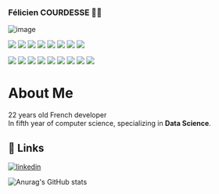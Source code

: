 ### Félicien COURDESSE 👨‍💻

![image](https://i.imgur.com/bavuxIf.png?1)

<!-- Programming Languages -->
![](https://img.shields.io/badge/Java-informational?style=flat&logo=java&color=007396)
![](https://img.shields.io/badge/Golang-informational?style=flat&logo=go&color=00ADD8)
![](https://img.shields.io/badge/JavaScript-informational?style=flat&logo=javascript&color=F7DF1E)
![](https://img.shields.io/badge/HTML-informational?style=flat&logo=html5&color=E34F26)
![](https://img.shields.io/badge/C%23-informational?style=flat&logo=c-sharp&color=239120)
![](https://img.shields.io/badge/PHP-informational?style=flat&logo=php&color=777BB4)
![](https://img.shields.io/badge/Python-informational?style=flat&logo=python&color=3776AB)
![](https://img.shields.io/badge/R-informational?style=flat&logo=r&color=276DC3)

<!-- Data Science Tools -->
![](https://img.shields.io/badge/Pandas-informational?style=flat&logo=pandas&color=150458)
![](https://img.shields.io/badge/Numpy-informational?style=flat&logo=numpy&color=013243)
![](https://img.shields.io/badge/Scikit--learn-informational?style=flat&logo=scikit-learn&color=F7931E)
![](https://img.shields.io/badge/TensorFlow-informational?style=flat&logo=tensorflow&color=FF6F00)
![](https://img.shields.io/badge/PyTorch-informational?style=flat&logo=pytorch&color=EE4C2C)
![](https://img.shields.io/badge/Jupyter-informational?style=flat&logo=jupyter&color=F37626)
![](https://img.shields.io/badge/Matplotlib-informational?style=flat&logo=matplotlib&color=11557C)
![](https://img.shields.io/badge/Seaborn-informational?style=flat&logo=seaborn&color=3C5A6B)
![](https://img.shields.io/badge/PowerBI-informational?style=flat&logo=powerbi&color=F2C811)

# About Me

22 years old French developer  
In fifth year of computer science, specializing in **Data Science**.





## 🔗 Links
[![linkedin](https://img.shields.io/badge/linkedin-informational?style=for-the-badge&logo=linkedin&logoColor=white)](https://www.linkedin.com/in/félicien-courdesse-753883203/)

![Anurag's GitHub stats](https://github-readme-stats.vercel.app/api?username=TheGooodDev&show_icons=true&theme=synthwave)
